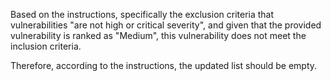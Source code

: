 Based on the instructions, specifically the exclusion criteria that vulnerabilities "are not high or critical severity", and given that the provided vulnerability is ranked as "Medium", this vulnerability does not meet the inclusion criteria.

Therefore, according to the instructions, the updated list should be empty.

```markdown